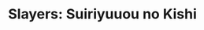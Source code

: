 --- 
title: "Slayers: Suiriyuuou no Kishi"
publishdate: "2019-4-18T16:48:46+02:00"
src: "https://365manga.net/manga/slayers-suiriyuuou-no-kishi"
image: "https://data.365manga.net/images/thumbnails/24052-slayers-suiriyuuou-no-kishi.jpg"
description: "After meeting the enigmatic woman Hureika in a sideside village during her travels, the beautiful genius sorceress Lina Inverse’s fate takes a dramatic turn. Separated from her partner Gourry, she finds herself swept ashore onto an unfamiliar land. Faced with violent monsters, she is suddenly unable to wield her magic…. But her grand adventures only begin once she is saved by Lyos, a boy who claims himself to be the…"
---